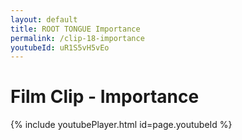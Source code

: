 ```yaml
---
layout: default
title: ROOT TONGUE Importance
permalink: /clip-18-importance
youtubeId: uR1S5vH5vEo
---
```

# Film Clip - Importance

{% include youtubePlayer.html id=page.youtubeId %}
